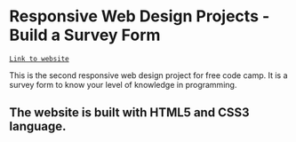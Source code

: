 # Responsive Web Design Projects - Build a Survey Form

[`Link to website`](https://natcancein.github.io/FreeCodeCamp/ResponsiveWebDesignProjects/survey-form/index.html)


This is the second responsive web design project for free code camp.
It is a survey form to know your level of knowledge in programming.

## The website is built with HTML5 and CSS3 language.
 